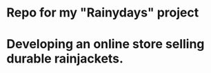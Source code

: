 <h1>Repo for my "Rainydays" project<h1/>
  
<p>Developing an online store selling durable rainjackets.<p/>
